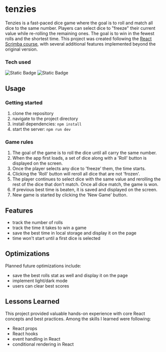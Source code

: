 # tenzies
Tenzies is a fast-paced dice game where the goal is to roll and match all dice to the same number. Players can select dice to "freeze" their current value while re-rolling the remaining ones. The goal is to win in the fewest rolls and the shortest time. This project was created following the [React Scrimba course](https://v2.scrimba.com/learn-react-c0e), with several additional features implemented beyond the original version.

### Tech used
![Static Badge](https://img.shields.io/badge/React-grey?style=for-the-badge&logo=react&logoColor=%2361DAFB)
![Static Badge](https://img.shields.io/badge/Vite-%23646CFF?style=for-the-badge&logo=vite&logoColor=yellow)

## Usage
### Getting started
1. clone the repository
2. navigate to the project directory
3. install dependencies: `npm install`
4. start the server: `npm run dev`

### Game rules
1. The goal of the game is to roll the dice until all carry the same number.
2. When the app first loads, a set of dice along with a 'Roll' button is displayed on the screen.
3. Once the player selects any dice to 'freeze' them, the time starts.
4. Clicking the 'Roll' button will reroll all dice that are not 'frozen'.
5. The player continues to select dice with the same value and rerolling the rest of the dice that don't match. Once all dice match, the game is won.
6. If previous best time is beaten, it is saved and displayed on the screen.
7. New game is started by clicking the 'New Game' button.

## Features
* track the number of rolls
* track the time it takes to win a game
* save the best time in local storage and display it on the page
* time won't start until a first dice is selected

## Optimizations
Planned future optimizations include:
* save the best rolls stat as well and display it on the page
* implement light/dark mode
* users can clear best scores

## Lessons Learned
This project provided valuable hands-on experience with core React concepts and best practices. Among the skills I learned were following:
* React props
* React hooks
* event handling in React
* conditional rendering in React
